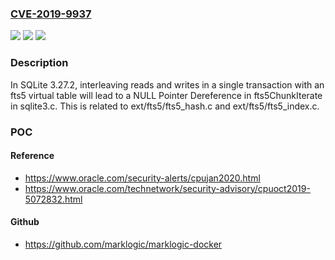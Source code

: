 ### [CVE-2019-9937](https://cve.mitre.org/cgi-bin/cvename.cgi?name=CVE-2019-9937)
![](https://img.shields.io/static/v1?label=Product&message=n%2Fa&color=blue)
![](https://img.shields.io/static/v1?label=Version&message=n%2Fa&color=blue)
![](https://img.shields.io/static/v1?label=Vulnerability&message=n%2Fa&color=brighgreen)

### Description

In SQLite 3.27.2, interleaving reads and writes in a single transaction with an fts5 virtual table will lead to a NULL Pointer Dereference in fts5ChunkIterate in sqlite3.c. This is related to ext/fts5/fts5_hash.c and ext/fts5/fts5_index.c.

### POC

#### Reference
- https://www.oracle.com/security-alerts/cpujan2020.html
- https://www.oracle.com/technetwork/security-advisory/cpuoct2019-5072832.html

#### Github
- https://github.com/marklogic/marklogic-docker

